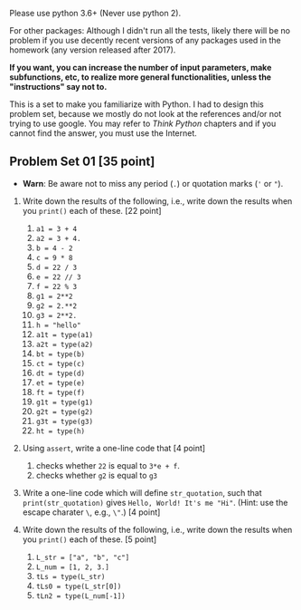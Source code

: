 Please use python 3.6+ (Never use python 2). 

For other packages: Although I didn't run all the tests, likely there will be no problem if you use decently recent versions of any packages used in the homework (any version released after 2017).

**If you want, you can increase the number of input parameters, make subfunctions, etc, to realize more general functionalities, unless the "instructions" say not to.** 

This is a set to make you familiarize with Python. I had to design this problem set, because we mostly do not look at the references and/or not trying to use google. You may refer to *Think Python* chapters and if you cannot find the answer, you must use the Internet.



## Problem Set 01 [35 point]

- **Warn**: Be aware not to miss any period (`.`) or quotation marks (`'` or `"`).

1. Write down the results of the following, i.e., write down the results when you `print()` each of these.  [22 point]

   1. `a1 = 3 + 4`
   2. `a2 = 3 + 4.`
   3. `b = 4 - 2`
   4. `c = 9 * 8`
   5. `d = 22 / 3`
   6. `e = 22 // 3`
   7. `f = 22 % 3`
   8. `g1 = 2**2`
   9. `g2 = 2.**2`
   10. `g3 = 2**2.`
   11. `h = "hello"`
   12. `a1t = type(a1)`
   13. `a2t = type(a2)`
   14. `bt = type(b)`
   15. `ct = type(c)`
   16. `dt = type(d)`
   17. `et = type(e)`
   18. `ft = type(f)`
   19. `g1t = type(g1)`
   20. `g2t = type(g2)`
   21. `g3t = type(g3)`
   22. `ht = type(h)`

   

2. Using `assert`, write a one-line code that [4 point]

   1. checks whether `22` is equal to `3*e + f`.
   2. checks whether `g2` is equal to `g3`

3. Write a one-line code which will define `str_quotation`, such that `print(str_quotation)` gives `Hello, World! It's me "Hi"`.  (Hint: use the escape charater `\`, e.g., `\"`.) [4 point]

4. Write down the results of the following, i.e., write down the results when you `print()` each of these. [5 point]

   1. `L_str = ["a", "b", "c"]`
   2. `L_num = [1, 2, 3.]`
   3. `tLs = type(L_str)`
   4. `tLs0 = type(L_str[0])`
   5. `tLn2 = type(L_num[-1])`